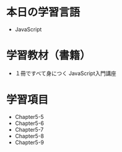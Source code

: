 # 本日の学習言語
- JavaScript
# 学習教材（書籍）
- １冊ですべて身につく JavaScript入門講座
# 学習項目
- Chapter5-5
- Chapter5-6
- Chapter5-7
- Chapter5-8
- Chapter5-9
